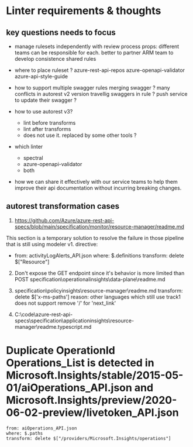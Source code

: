 
# Linter requirements & thoughts

## key questions needs to focus

- manage rulesets independently with review process
  props:
     different teams can be responsible for each.
     better to partner ARM team to develop consistence shared rules

- where to place ruleset ?
  azure-rest-api-repos
  azure-openapi-validator 
  azure-api-style-guide

- how to support multiple swagger rules
   merging swagger  ?
     many conflicts in autorest v2 version
   travellig swaggers in rule ?
   push service to update their swagger ?

- how to use autorest v3?
  - lint before transforms
  - lint after transforms
  - does not use it. replaced by some other tools ?

- which linter 
  - spectral
  - azure-openapi-validator
  - both

- how we can share it effectively with our service teams to help them improve their api documentation without incurring breaking changes.


## autorest transformation cases

1. https://github.com/Azure/azure-rest-api-specs/blob/main/specification/monitor/resource-manager/readme.md

This section is a temporary solution to resolve the failure in those pipeline that is still using modeler v1.
directive:
- from: activityLogAlerts_API.json
  where: $.definitions
  transform: delete $["Resource"]

2. Don't expose the GET endpoint since it's behavior is more limited than POST
specification\operationalinsights\data-plane\readme.md

3. specification\policyinsights\resource-manager\readme.md
 transform: delete $['x-ms-paths']
    reason: other languages which still use track1 does not support remove '/' for 'next_link'

4. C:\code\azure-rest-api-specs\specification\applicationinsights\resource-manager\readme.typescript.md
  # Duplicate OperationId Operations_List is detected in Microsoft.Insights/stable/2015-05-01/aiOperations_API.json and Microsoft.Insights/preview/2020-06-02-preview/livetoken_API.json
    from: aiOperations_API.json
    where: $.paths
    transform: delete $["/providers/Microsoft.Insights/operations"]